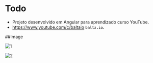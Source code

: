 # Todo
- Projeto desenvolvido em Angular para aprendizado curso YouTube.
- https://www.youtube.com/c/baltaio `balta.io`.


##image

![1](https://user-images.githubusercontent.com/80997263/201425533-9486a220-a1ca-4849-82b5-ab025e1b65b2.png)

![2](https://user-images.githubusercontent.com/80997263/201425544-90c00984-a87d-4333-9663-17cf40cae9fd.png)
